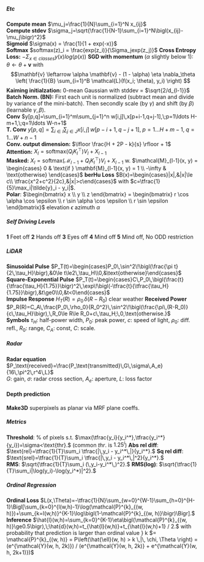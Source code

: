 

##### Etc
**Compute mean** $\mu_j=\frac{1}{N}\sum_{i=1}^N x_{ij}$  
**Compute stdev** $\sigma_j=\sqrt{\frac{1}{N-1}\sum_{i=1}^N\bigl(x_{ij}-\mu_j\bigr)^2}$  
**Sigmoid** $\sigma(x) = \frac{1}{1 + exp(-x)}$  
**Softmax** $softmax(z)_i = \frac{exp(z_i)}{\Sigma_jexp(z_j)}$ 
**Cross Entropy Loss:** $-\Sigma_{x \in classes} y(x)log(p(x))$ 
**SGD with momentum** ($\alpha$  slightly below 1): $\theta \leftarrow \theta + \mathbf{v}$ with
$$\mathbf{v} \leftarrow \alpha \mathbf{v} - (1 - \alpha) \eta \nabla_\theta \left( \frac{1}{B} \sum_{i=1}^B \mathcal{L}(f(x_i; \theta), y_i) \right) $$
**Kaiming initialzation:** 0-mean Gaussian with stddev = $\sqrt{2/d_{l-1}}$ 
**Batch Norm. (BN):** First each unit is normalized (subtract mean and divide by variance of the mini-batch). Then secondly scale (by $\gamma$) and shift (by $\beta$) (learnable $\gamma, \beta$).  
**Conv** $y[p,q]=\sum_{i=1}^m\sum_{j=1}^n w[i,j]\,x[p+i-1,q+j-1],\;p=1\ldots H-m+1,\;q=1\ldots W-n+1$  
**T. Conv** $y[p,q]=\sum_{i\in I}\sum_{j\in J}x[i,j]\,w[p-i+1,q-j+1],\;p=1\ldots H+m-1,\;q=1\ldots W+n-1$  
**Conv. output dimension:** $\lfloor \frac{H + 2P - k}{s} \rfloor + 1$   
**Attention:** $X_l = \text{softmax}(Q_l K_l^\top) V_l + X_{l-1}$   
**Masked:** $X_l = \text{softmax}(\mathcal{M}_{l-1} + Q_l K_l^\top) V_l + X_{l-1}$  w. $\mathcal{M}_{l-1}(x, y) = \begin{cases} 0 & \text{if } \mathbf{M}_{l-1}(x, y) = 1 \\ -\infty & \text{otherwise} \end{cases}$
**berHu Loss** $B(x)=\begin{cases}|x|,&|x|\le c\\ \tfrac{x^2+c^2}{2c},&|x|>c\end{cases}$ with $c=\tfrac{1}{5}\max_i|\tilde{y}_i - y_i|$.  
**Polar**: $\begin{bmatrix} x \\ y \\ z \end{bmatrix} = \begin{bmatrix} r \cos \alpha \cos \epsilon \\ r \sin \alpha \cos \epsilon \\ r \sin \epsilon \end{bmatrix}$ elevation $\epsilon$  azimuth $\alpha$ 
##### Self Driving Levels
**1** Feet off   **2** Hands off  **3** Eyes off  **4** Mind off  **5** Mind off, No ODD restriction 
##### LiDAR
**Sinusoidal Pulse** $P_T(t)=\begin{cases}P_0\,\sin^2\!\bigl(\frac{\pi t}{2\,\tau_H}\bigr),&0\le t\le2\,\tau_H\\0,&\text{otherwise}\end{cases}$  
**Square-Exponential Pulse** $P_T(t)=\begin{cases}C\,P_0\,\bigl(\frac{t}{\tfrac{\tau_H}{1.75}}\bigr)^2\,\exp\!\bigl(-\tfrac{t}{\tfrac{\tau_H}{1.75}}\bigr),&t\ge0\\0,&t<0\end{cases}$  
**Impulse Response** $H_T(R)=\rho_0\,\delta\bigl(R-R_0\bigr)$ clear weather 
**Received Power** $P_R(R)=C_A\,\frac{P_0\,\rho_0}{R_0^2}\,\sin^2\!\bigl(\frac{\pi\,(R-R_0)}{c\,\tau_H}\bigr),\,R_0\le R\le R_0+c\,\tau_H;\,0,\text{otherwise.}$  
**Symbols** $\tau_H:$ half-power width, $P_0:$ peak power, $c:$ speed of light, $\rho_0:$ diff. refl., $R_0:$ range, $C_A:$ const, $C:$ scale.
##### Radar
**Radar equation** $P_\text{received}=\frac{P_\text{transmitted}\,G\,\sigma\,A_e}{16\,\pi^2\,r^4\,L}$  
$G:$ gain, $\sigma:$ radar cross section, $A_e:$ aperture, $L:$ loss factor
#### Depth prediction
**Make3D** superpixels as planar via MRF plane coeffs.  
##### Metrics
**Threshold**: % of pixels s.t. $\max(\tfrac{y_i}{y_i^*},\tfrac{y_i^*}{y_i})=\sigma<\text{thr}.$  (common $thr.$ is $1.25^i$)
**Abs rel diff**: $\text{rel}=\tfrac{1}{T}\sum_i \tfrac{|\,y_i - y_i^*\,|}{y_i^*}.$   **Sq rel diff**: $\text{srel}=\tfrac{1}{T}\sum_i \tfrac{|\,y_i - y_i^*\,|^2}{y_i^*}.$  
**RMS**: $\sqrt{\tfrac{1}{T}\sum_i (\,y_i-y_i^*\,)^2}.$   **RMS(log)**: $\sqrt{\tfrac{1}{T}\sum_i|\log(y_i)-\log(y_i^*)|^2}.$  
##### Ordinal Regression
**Ordinal Loss**  $L(x,\Theta)=-\tfrac{1}{N}\sum_{w=0}^{W-1}\sum_{h=0}^{H-1}\Bigl[\sum_{k=0}^{l(w,h)-1}\log(\mathcal{P}^{k}_{(w, h)})+\sum_{k=l(w,h)}^{K-1}\log\bigl(1-\mathcal{P}^{k}_{(w, h)}\bigr)\Bigr].$
**Inference**  $\hat{l}(w,h)=\sum_{k=0}^{K-1}\eta\bigl(\mathcal{P}^{k}_{(w, h)}\ge0.5\bigr),\;\hat{d}(w,h)=t_{\hat{l}(w,h)}+t_{\hat{l}(w,h)+1} / 2.$
with probability that prediction is larger than ordinal value } k $= \mathcal{P}^{k}_{(w, h)} = P\left(\hat{\ell}(w, h) > k \,|\, \chi, \Theta \right) = (e^{\mathcal{Y}(w, h, 2k)}) / (e^{\mathcal{Y}(w, h, 2k)} + e^{\mathcal{Y}(w, h, 2k+1)})$


